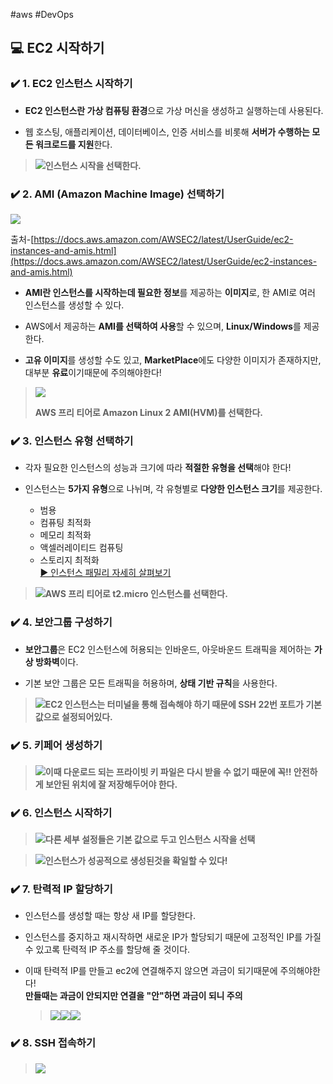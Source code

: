 #aws #DevOps 
## 💻 EC2 시작하기

### ✔️ 1. EC2 인스턴스 시작하기

- **EC2 인스턴스란 가상 컴퓨팅 환경**으로 가상 머신을 생성하고 실행하는데 사용된다.
    
- 웹 호스팅, 애플리케이션, 데이터베이스, 인증 서비스를 비롯해 **서버가 수행하는 모든 워크로드를 지원**한다.
    
> **![](https://velog.velcdn.com/images/kyj311/post/224621d5-bd81-483e-ac07-63993cfc7784/image.png)인스턴스 시작을 선택한다.**

### ✔️ 2. AMI (Amazon Machine Image) 선택하기

![](https://velog.velcdn.com/images/kyj311/post/62bdabc0-4a59-4476-94b0-7f5a20fab889/image.png)

출처-[https://docs.aws.amazon.com/AWSEC2/latest/UserGuide/ec2-instances-and-amis.html](https://docs.aws.amazon.com/AWSEC2/latest/UserGuide/ec2-instances-and-amis.html)

- **AMI란 인스턴스를 시작하는데 필요한 정보**를 제공하는 **이미지**로, 한 AMI로 여러 인스턴스를 생성할 수 있다.

- AWS에서 제공하는 **AMI를 선택하여 사용**할 수 있으며, **Linux/Windows**를 제공한다.
    
- **고유 이미지**를 생성할 수도 있고, **MarketPlace**에도 다양한 이미지가 존재하지만, 대부분 **유료**이기때문에 주의해야한다!
    

> **![](https://velog.velcdn.com/images/kyj311/post/e5407251-c69a-494c-a827-db386dccadf3/image.png)**
> 
> **AWS 프리 티어로 Amazon Linux 2 AMI(HVM)를 선택한다.**

### ✔️ 3. 인스턴스 유형 선택하기

- 각자 필요한 인스턴스의 성능과 크기에 따라 **적절한 유형을 선택**해야 한다!
    
- 인스턴스는 **5가지 유형**으로 나뉘며, 각 유형별로 **다양한 인스턴스 크기**를 제공한다.
    
    - 범용
    - 컴퓨팅 최적화
    - 메모리 최적화
    - 액셀러레이티드 컴퓨팅
    - 스토리지 최적화  
        [▶️ 인스턴스 패밀리 자세히 살펴보기](https://velog.io/@kyj311/AWS-%EC%BB%B4%ED%93%A8%ED%8C%85#%E3%85%87-ec2-%EC%9D%B8%EC%8A%A4%ED%84%B4%EC%8A%A4-%ED%8C%A8%EB%B0%80%EB%A6%AC)

> **![](https://velog.velcdn.com/images/kyj311/post/0b5c7e32-f8da-4bec-b3de-3adf87b9b231/image.PNG)AWS 프리 티어로 t2.micro 인스턴스를 선택한다.**

### ✔️ 4. 보안그룹 구성하기

- **보안그룹**은 EC2 인스턴스에 허용되는 인바운드, 아웃바운드 트래픽을 제어하는 **가상 방화벽**이다.
    
- 기본 보안 그룹은 모든 트래픽을 허용하며, **상태 기반 규칙**을 사용한다.
    

> **![](https://velog.velcdn.com/images/kyj311/post/9e890147-563d-409e-b71a-230839fe7c67/image.png)EC2 인스턴스는 터미널을 통해 접속해야 하기 때문에 SSH 22번 포트가 기본 값으로 설정되어있다.**

### ✔️ 5. 키페어 생성하기

> **![](https://velog.velcdn.com/images/kyj311/post/8eee7150-a830-4080-b5df-45fdb10505e2/image.png)이때 다운로드 되는 프라이빗 키 파일은 다시 받을 수 없기 때문에 꼭!! 안전하게 보안된 위치에 잘 저장해두어야 한다.**

### ✔️ 6. 인스턴스 시작하기

> **![](https://velog.velcdn.com/images/kyj311/post/f84ea237-83d7-4a8c-a7cf-343d78faf75f/image.png)다른 세부 설정들은 기본 값으로 두고 인스턴스 시작을 선택**

> **![](https://velog.velcdn.com/images/kyj311/post/bf19a84f-de4d-4877-95cd-e939a9a695eb/image.png)인스턴스가 성공적으로 생성된것을 확일할 수 있다!**

### ✔️ 7. 탄력적 IP 할당하기

- 인스턴스를 생성할 때는 항상 새 IP를 할당한다.
    
- 인스턴스를 중지하고 재시작하면 새로운 IP가 할당되기 때문에 고정적인 IP를 가질수 있고록 탄력적 IP 주소를 할당해 줄 것이다.
    
- 이때 탄력적 IP를 만들고 ec2에 연결해주지 않으면 과금이 되기때문에 주의해야한다!  
    **만들때는 과금이 안되지만 연결을 "안"하면 과금이 되니 주의**
    
    > ![](https://velog.velcdn.com/images/kyj311/post/902358ff-d8fe-45e9-bbf5-f547d72a74c6/image.png)![](https://velog.velcdn.com/images/kyj311/post/b631962b-4b7c-467a-af6a-3f91639358ac/image.png)![](https://velog.velcdn.com/images/kyj311/post/529c4497-ebda-468b-9ab5-ec9d0780fcfa/image.png)
    

### ✔️ 8. SSH 접속하기

> **![](https://velog.velcdn.com/images/kyj311/post/8670a762-c8e3-4495-8df7-ab7550163e03/image.png)**